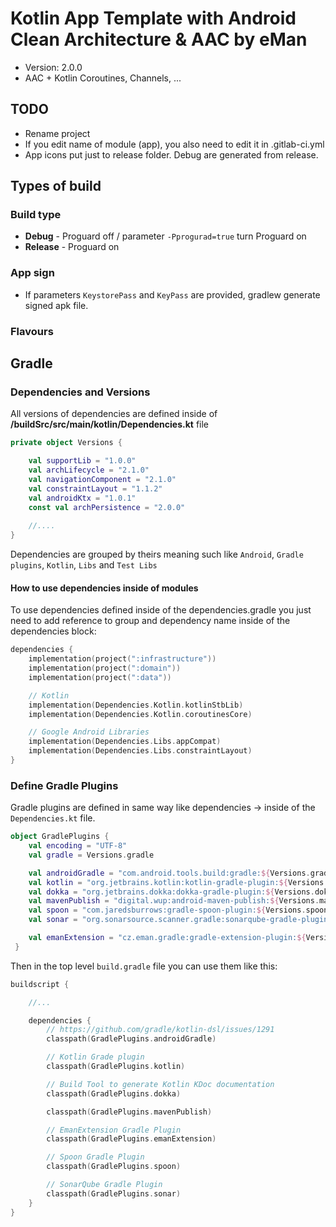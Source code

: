 # Kotlin App Template with Android Clean Architecture & AAC by eMan

* Version: 2.0.0
* AAC + Kotlin Coroutines, Channels, ...

## TODO
* Rename project
* If you edit name of module (app), you also need to edit it in .gitlab-ci.yml
* App icons put just to release folder. Debug are generated from release.

## Types of build

### Build type
* **Debug** - Proguard off / parameter `-Pprogurad=true` turn Proguard on
* **Release** - Proguard on

### App sign
* If parameters `KeystorePass` and `KeyPass` are provided, gradlew generate signed apk file.

### Flavours
## Gradle
### Dependencies and Versions

All versions of dependencies are defined inside of **/buildSrc/src/main/kotlin/Dependencies.kt** file 
```kotlin
private object Versions {

    val supportLib = "1.0.0"
    val archLifecycle = "2.1.0"
    val navigationComponent = "2.1.0"
    val constraintLayout = "1.1.2"
    val androidKtx = "1.0.1"
    const val archPersistence = "2.0.0"
    
    //....
}
```

Dependencies are grouped by theirs meaning such like `Android`, `Gradle plugins`, `Kotlin`, `Libs` and `Test Libs`

#### How to use dependencies inside of modules

To use dependencies defined inside of the dependencies.gradle you just need to add 
reference to group and dependency name inside of the dependencies block:

```kotlin
dependencies {
    implementation(project(":infrastructure"))
    implementation(project(":domain"))
    implementation(project(":data"))

    // Kotlin
    implementation(Dependencies.Kotlin.kotlinStbLib)
    implementation(Dependencies.Kotlin.coroutinesCore)

    // Google Android Libraries
    implementation(Dependencies.Libs.appCompat)
    implementation(Dependencies.Libs.constraintLayout)
}
```

### Define Gradle Plugins
Gradle plugins are defined in same way like dependencies -> inside of the `Dependencies.kt` file.

```kotlin
object GradlePlugins {
    val encoding = "UTF-8"
    val gradle = Versions.gradle

    val androidGradle = "com.android.tools.build:gradle:${Versions.gradleBuildTools}"
    val kotlin = "org.jetbrains.kotlin:kotlin-gradle-plugin:${Versions.kotlin}"
    val dokka = "org.jetbrains.dokka:dokka-gradle-plugin:${Versions.dokka}"
    val mavenPublish = "digital.wup:android-maven-publish:${Versions.mavenPublish}"
    val spoon = "com.jaredsburrows:gradle-spoon-plugin:${Versions.spoon}"
    val sonar = "org.sonarsource.scanner.gradle:sonarqube-gradle-plugin:${Versions.sonar}"

    val emanExtension = "cz.eman.gradle:gradle-extension-plugin:${Versions.emanExtension}"
 }

```
Then in the top level ```build.gradle``` file you can use them like this:

```kotlin
buildscript {

    //...

    dependencies {
        // https://github.com/gradle/kotlin-dsl/issues/1291
        classpath(GradlePlugins.androidGradle)

        // Kotlin Grade plugin
        classpath(GradlePlugins.kotlin)

        // Build Tool to generate Kotlin KDoc documentation
        classpath(GradlePlugins.dokka)

        classpath(GradlePlugins.mavenPublish)

        // EmanExtension Gradle Plugin
        classpath(GradlePlugins.emanExtension)

        // Spoon Gradle Plugin
        classpath(GradlePlugins.spoon)

        // SonarQube Gradle Plugin
        classpath(GradlePlugins.sonar)
    }
}

```